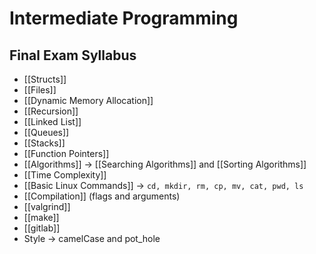 # Intermediate Programming

## Final Exam Syllabus
- [[Structs]]
- [[Files]]
- [[Dynamic Memory Allocation]]
- [[Recursion]]
- [[Linked List]]
- [[Queues]]
- [[Stacks]]
- [[Function Pointers]]
- [[Algorithms]] -> [[Searching Algorithms]] and [[Sorting Algorithms]]
- [[Time Complexity]]
- [[Basic Linux Commands]] -> `cd, mkdir, rm, cp, mv, cat, pwd, ls`
- [[Compilation]] (flags and arguments)
- [[valgrind]]
- [[make]]
- [[gitlab]]
- Style -> camelCase and pot_hole

